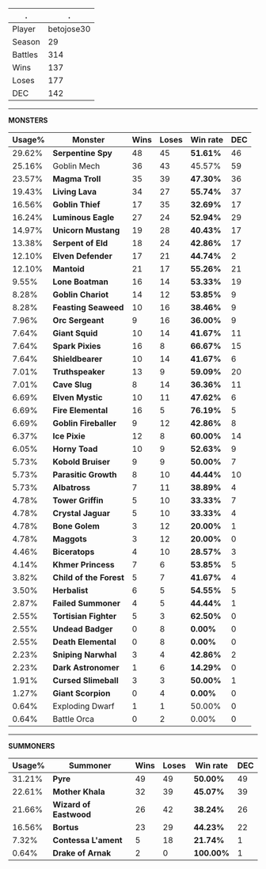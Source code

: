 .|.
|-|-
Player|betojose30
Season|29
Battles|314
Wins|137
Loses|177
DEC|142

---
**MONSTERS**

Usage%|Monster|Wins|Loses|Win rate|DEC|
-|-|-|-|-|-|
29.62%|**Serpentine Spy**|48|45|**51.61%**|46|
25.16%|Goblin Mech|36|43|45.57%|59|
23.57%|**Magma Troll**|35|39|**47.30%**|36|
19.43%|**Living Lava**|34|27|**55.74%**|37|
16.56%|**Goblin Thief**|17|35|**32.69%**|17|
16.24%|**Luminous Eagle**|27|24|**52.94%**|29|
14.97%|**Unicorn Mustang**|19|28|**40.43%**|17|
13.38%|**Serpent of Eld**|18|24|**42.86%**|17|
12.10%|**Elven Defender**|17|21|**44.74%**|2|
12.10%|**Mantoid**|21|17|**55.26%**|21|
9.55%|**Lone Boatman**|16|14|**53.33%**|19|
8.28%|**Goblin Chariot**|14|12|**53.85%**|9|
8.28%|**Feasting Seaweed**|10|16|**38.46%**|9|
7.96%|**Orc Sergeant**|9|16|**36.00%**|9|
7.64%|**Giant Squid**|10|14|**41.67%**|11|
7.64%|**Spark Pixies**|16|8|**66.67%**|15|
7.64%|**Shieldbearer**|10|14|**41.67%**|6|
7.01%|**Truthspeaker**|13|9|**59.09%**|20|
7.01%|**Cave Slug**|8|14|**36.36%**|11|
6.69%|**Elven Mystic**|10|11|**47.62%**|6|
6.69%|**Fire Elemental**|16|5|**76.19%**|5|
6.69%|**Goblin Fireballer**|9|12|**42.86%**|8|
6.37%|**Ice Pixie**|12|8|**60.00%**|14|
6.05%|**Horny Toad**|10|9|**52.63%**|9|
5.73%|**Kobold Bruiser**|9|9|**50.00%**|7|
5.73%|**Parasitic Growth**|8|10|**44.44%**|10|
5.73%|**Albatross**|7|11|**38.89%**|4|
4.78%|**Tower Griffin**|5|10|**33.33%**|7|
4.78%|**Crystal Jaguar**|5|10|**33.33%**|4|
4.78%|**Bone Golem**|3|12|**20.00%**|1|
4.78%|**Maggots**|3|12|**20.00%**|0|
4.46%|**Biceratops**|4|10|**28.57%**|3|
4.14%|**Khmer Princess**|7|6|**53.85%**|5|
3.82%|**Child of the Forest**|5|7|**41.67%**|4|
3.50%|**Herbalist**|6|5|**54.55%**|5|
2.87%|**Failed Summoner**|4|5|**44.44%**|1|
2.55%|**Tortisian Fighter**|5|3|**62.50%**|0|
2.55%|**Undead Badger**|0|8|**0.00%**|0|
2.55%|**Death Elemental**|0|8|**0.00%**|0|
2.23%|**Sniping Narwhal**|3|4|**42.86%**|2|
2.23%|**Dark Astronomer**|1|6|**14.29%**|0|
1.91%|**Cursed Slimeball**|3|3|**50.00%**|1|
1.27%|**Giant Scorpion**|0|4|**0.00%**|0|
0.64%|Exploding Dwarf|1|1|50.00%|0|
0.64%|Battle Orca|0|2|0.00%|0|

---
**SUMMONERS**

Usage%|Summoner|Wins|Loses|Win rate|DEC|
-|-|-|-|-|-|
31.21%|**Pyre**|49|49|**50.00%**|49|
22.61%|**Mother Khala**|32|39|**45.07%**|39|
21.66%|**Wizard of Eastwood**|26|42|**38.24%**|26|
16.56%|**Bortus**|23|29|**44.23%**|22|
7.32%|**Contessa L'ament**|5|18|**21.74%**|1|
0.64%|**Drake of Arnak**|2|0|**100.00%**|1|
